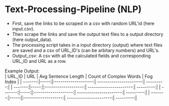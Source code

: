 # Text-Processing-Pipeline (NLP)
* First, save the links to be scraped in a csv with random URL'id (here input.csv).
* Then scrape the links and save the output text files to a output directory (here output_data).
* The processing script takes in a input directory (output) where text files are saved and a csv of URL_ID's (can be arbitary numbers) and URL's.
* Output_csv: A csv with all the calculated fields and corresponding URL_ID and URL as a row.

Example Output: <br />
| URL_ID  | URL  | Avg Sentence Length | Count of Complex Words | Fog Index |
| -------:|-----:|:-------------------:| ----------------------:| ---------:|
| -------:|-----:|:-------------------:| ----------------------:| ---------:|
| -------:|-----:|:-------------------:| ----------------------:| ---------:|
| -------:|-----:|:-------------------:| ----------------------:| ---------:|
